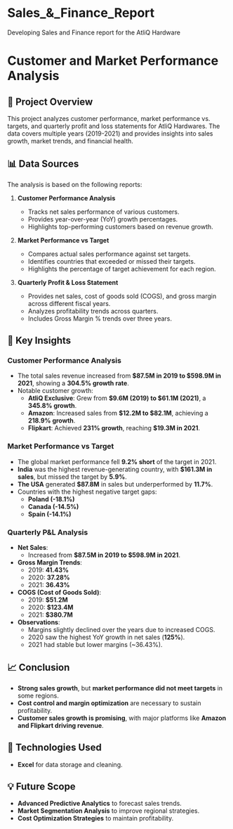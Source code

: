 # Sales_&_Finance_Report
Developing Sales and Finance report for the AtliQ Hardware 

# Customer and Market Performance Analysis

## 📌 Project Overview
This project analyzes customer performance, market performance vs. targets, and quarterly profit and loss statements for AtliQ Hardwares. The data covers multiple years (2019-2021) and provides insights into sales growth, market trends, and financial health.

## 📊 Data Sources
The analysis is based on the following reports:

1. **Customer Performance Analysis**
   - Tracks net sales performance of various customers.
   - Provides year-over-year (YoY) growth percentages.
   - Highlights top-performing customers based on revenue growth.

2. **Market Performance vs Target**
   - Compares actual sales performance against set targets.
   - Identifies countries that exceeded or missed their targets.
   - Highlights the percentage of target achievement for each region.

3. **Quarterly Profit & Loss Statement**
   - Provides net sales, cost of goods sold (COGS), and gross margin across different fiscal years.
   - Analyzes profitability trends across quarters.
   - Includes Gross Margin % trends over three years.

## 🔎 Key Insights

### **Customer Performance Analysis**
- The total sales revenue increased from **$87.5M in 2019 to $598.9M in 2021**, showing a **304.5% growth rate**.
- Notable customer growth:
  - **AtliQ Exclusive**: Grew from **$9.6M (2019) to $61.1M (2021)**, a **345.8% growth**.
  - **Amazon**: Increased sales from **$12.2M to $82.1M**, achieving a **218.9% growth**.
  - **Flipkart**: Achieved **231% growth**, reaching **$19.3M in 2021**.

### **Market Performance vs Target**
- The global market performance fell **9.2% short** of the target in 2021.
- **India** was the highest revenue-generating country, with **$161.3M in sales**, but missed the target by **5.9%**.
- **The USA** generated **$87.8M** in sales but underperformed by **11.7%**.
- Countries with the highest negative target gaps:
  - **Poland (-18.1%)**
  - **Canada (-14.5%)**
  - **Spain (-14.1%)**

### **Quarterly P&L Analysis**
- **Net Sales**:
  - Increased from **$87.5M in 2019 to $598.9M in 2021**.
- **Gross Margin Trends**:
  - 2019: **41.43%**
  - 2020: **37.28%**
  - 2021: **36.43%**
- **COGS (Cost of Goods Sold)**:
  - 2019: **$51.2M**
  - 2020: **$123.4M**
  - 2021: **$380.7M**
- **Observations**:
  - Margins slightly declined over the years due to increased COGS.
  - 2020 saw the highest YoY growth in net sales (**125%**).
  - 2021 had stable but lower margins (~36.43%).

## 📈 Conclusion
- **Strong sales growth**, but **market performance did not meet targets** in some regions.
- **Cost control and margin optimization** are necessary to sustain profitability.
- **Customer sales growth is promising**, with major platforms like **Amazon and Flipkart driving revenue**.

## 🚀 Technologies Used
- **Excel** for data storage and cleaning.


## 💡 Future Scope
- **Advanced Predictive Analytics** to forecast sales trends.
- **Market Segmentation Analysis** to improve regional strategies.
- **Cost Optimization Strategies** to maintain profitability.

